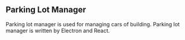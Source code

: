 ## Parking Lot Manager

Parking lot manager is used for managing cars of building. Parking lot manager is written by Electron and React.
